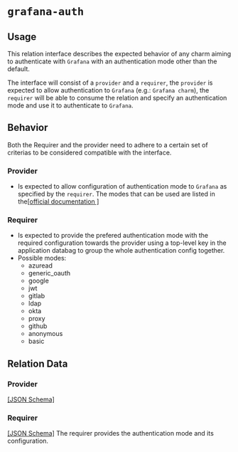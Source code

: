 # `grafana-auth`

## Usage

This relation interface describes the expected behavior of any charm aiming to authenticate with `Grafana` with an authentication mode other than the default.

The interface will consist of a `provider` and a `requirer`, the `provider` is expected to allow authentication to `Grafana` (e.g.: `Grafana charm`), the `requirer` will be able to consume the relation and specify an authentication mode and use it to authenticate to `Grafana`.

## Behavior

Both the Requirer and the provider need to adhere to a certain set of criterias to be considered compatible with the interface.

### Provider

- Is expected to allow configuration of authentication mode to `Grafana` as specified by the `requirer`. The modes that can be used are listed in the[\[official documentation \]](https://grafana.com/docs/grafana/latest/setup-grafana/configure-security/configure-authentication/)

### Requirer

- Is expected to provide the prefered authentication mode with the required configuration towards the provider using a top-level key in the application databag to group the whole authentication config together.
- Possible modes: 
  - azuread
  - generic_oauth
  - google
  - jwt
  - gitlab
  - ldap
  - okta
  - proxy
  - github
  - anonymous
  - basic

## Relation Data

### Provider
[\[JSON Schema\]](./schemas/provider.json)

### Requirer
[\[JSON Schema\]](./schemas/requirer.json)
The requirer provides the authentication mode and its configuration.

